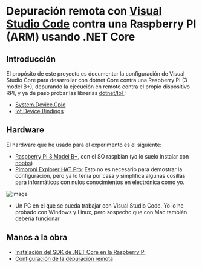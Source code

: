 # Depuración remota con [Visual Studio Code](https://code.visualstudio.com/) contra una Raspberry PI (ARM) usando .NET Core

## Introducción
El propósito de este proyecto es documentar la configuración de Visual Studio Core para desarrollar con dotnet Core contra una Raspberry PI (3 model B+), depurando la ejecución en remoto contra el propio dispositivo RPI, y ya de paso probar las librerías [dotnet/IoT](https://github.com/dotnet/iot):

- [System.Device.Gpio](https://www.nuget.org/packages/System.Device.Gpio)
- [Iot.Device.Bindings](https://www.nuget.org/packages/Iot.Device.Bindings)

## Hardware

El hardware que he usado para el experimento es el siguiente:

- [Raspberry PI 3 Model B+](https://www.amazon.es/Raspberry-Pi-Modelo-Quad-Core-Cortex-A53/dp/B01CD5VC92/ref=sr_1_5?adgrpid=55370211799&gclid=Cj0KCQjwhdTqBRDNARIsABsOl9_XuV-11w1ou5v2E8CJSscBMwfcuj8J_InfQMlVR0yHqltFcVEcIS8aAvjhEALw_wcB&hvadid=275352942953&hvdev=c&hvlocphy=1005548&hvnetw=g&hvpos=1t1&hvqmt=b&hvrand=340737966009266941&hvtargid=aud-611252828140%3Akwd-297141455894&hydadcr=23141_1737717&keywords=raspberry+pi+3+official&qid=1565878317&s=gateway&sr=8-5), con el SO raspbian (yo lo suelo instalar con [noobs](https://www.raspberrypi.org/downloads/noobs/))
- [Pimoroni Explorer HAT Pro](https://www.amazon.es/Pimoroni-PIM082-Explorer-HAT-Pro/dp/B00WWQ20MG/ref=sr_1_2?__mk_es_ES=%C3%85M%C3%85%C5%BD%C3%95%C3%91&keywords=Pimoroni+Explorer+Hat&qid=1565878434&refinements=p_85%3A831314031&rnid=831276031&rps=1&s=gateway&sr=8-2): Esto no es necesario para demostrar la configuración, pero ya lo tenía por casa y simplifica algunas cosillas para informáticos con nulos conocimientos en electrónica como yo.

![image](https://user-images.githubusercontent.com/10654401/63101233-e88c4b80-bf78-11e9-87ff-20e7a2809c40.png)

- Un PC en el que se pueda trabajar con Visual Studio Code. Yo lo he probado con Windows y Linux, pero sospecho que con Mac también debería funcionar

## Manos a la obra

- [Instalación del SDK de .NET Core en la Raspberry Pi](/doc/netcore-install.md)
- [Configuración de la depuración remota](/doc/remote-debugging.md)